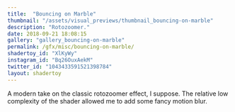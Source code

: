 ```yaml
---
title:  "Bouncing on Marble"
thumbnail: "/assets/visual_previews/thumbnail_bouncing-on-marble"
description: "Rotozoomer."
date: 2018-09-21 18:08:15
gallery: "gallery_bouncing-on-marble"
permalink: /gfx/misc/bouncing-on-marble/
shadertoy_id: "XlKyWy" 
instagram_id: "Bq26OuxAekM"
twitter_id: "1043433591521398784"
layout: shadertoy
---
```

A modern take on the classic rotozoomer effect, I suppose. The relative low complexity of the shader allowed me to add some fancy motion blur.